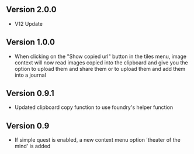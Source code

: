 ## Version 2.0.0
- V12 Update

## Version 1.0.0
- When clicking on the "Show copied url" button in the tiles menu, image context will now read images copied into the clipboard and give you the option to upload them and share them or to upload them and add them into a journal

## Version 0.9.1
- Updated clipboard copy function to use foundry's helper function

## Version 0.9
- If simple quest is enabled, a new context menu option 'theater of the mind' is added

